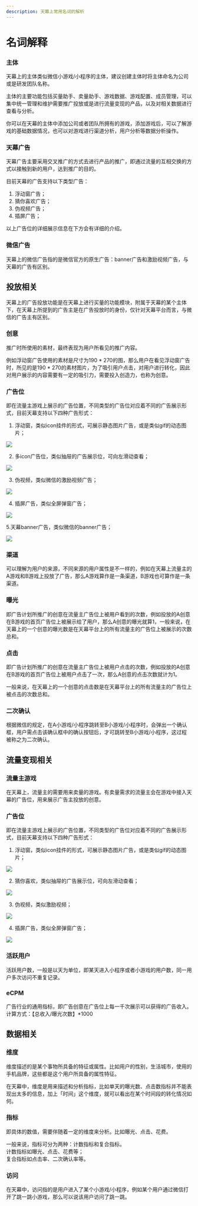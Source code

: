 ```yaml
---
description: 天幕上常用名词的解析
---
```


# 名词解释

### 主体

天幕上的主体类似微信小游戏/小程序的主体，建议创建主体时将主体命名为公司或是研发团队名称。

主体的主要功能包括买量助手、卖量助手、游戏数据、游戏配置、成员管理，可以集中统一管理和维护需要推广投放或是进行流量变现的产品，以及对相关数据进行查看与分析。

你可以在天幕的主体中添加公司或者团队所拥有的游戏，添加游戏后，可以了解游戏的基础数据情况，也可以对游戏进行渠道分析，用户分析等数据分析操作。

### 天幕广告

天幕广告主要采用交叉推广的方式去进行产品的推广，即通过流量的互相交换的方式以接触到新的用户，达到推广的目的。

目前天幕的广告支持以下类型广告：

1. 浮动窗广告；
2. 猜你喜欢广告；
3. 伪视频广告；
4. 插屏广告；

以上广告位的详细展示信息在下方会有详细的介绍。

### 微信广告

天幕上的微信广告指的是微信官方的原生广告：banner广告和激励视频广告，与天幕的广告有区别。

## 投放相关

天幕上的广告投放功能是在天幕上进行买量的功能模块，附属于天幕的某个主体下，在天幕上所提到的广告主是在广告投放时的身份，仅针对天幕平台而言，与微信的广告主有区别。

### 创意

推广时所使用的素材，最终表现为用户所看见的推广内容。

例如浮动窗广告使用的素材是尺寸为190 \* 270的图，那么用户在看见浮动窗广告时，所见的是190 \* 270的素材图片，为了吸引用户点击，对用户进行转化，因此对用户展示的内容需要有一定的吸引力，需要投入创造力，也称为创意。

### 广告位

即在流量主游戏上展示的广告位置，不同类型的广告位对应着不同的广告展示形式，目前天幕支持以下四种广告形式： 

1. 浮动窗，类似icon挂件的形式，可展示静态图片广告，或是类似gif的动态图片； 

![](.gitbook/assets/guang-gao-wei-xiao-guo-shi-yi-tu-12%20%281%29.jpg)

2. 多icon广告位，类似抽屉的广告展示位，可向左滑动查看； 

![](.gitbook/assets/guang-gao-wei-xiao-guo-shi-yi-tu-22%20%282%29.jpg)

3. 伪视频，类似微信的激励视频广告； 

![](.gitbook/assets/wei-shi-pin-xiao-guo-tu.png)

4. 插屏广告，类似全屏弹窗广告； 

![](.gitbook/assets/cha-ping-guang-gao-2%20%281%29.png)

5.天幕banner广告，类似微信的banner广告；

![](.gitbook/assets/banner-guang-11.png)

### 渠道

可以理解为用户的来源，不同来源的用户属性是不一样的，例如在天幕上流量主的A游戏和B游戏上投放了广告，那么A游戏算作是一条渠道，B游戏也可算作是一条渠道。

### 曝光

即广告计划所推广的创意在流量主广告位上被用户看到的次数，例如投放的A创意在B游戏的首页广告位上被展示给了用户，那么A创意的曝光就算1，一般来说，在天幕上的一个创意的曝光数是在天幕平台上的所有流量主的广告位上被展示的次数总和。

### 点击

即广告计划所推广的创意在流量主广告位上被用户点击的次数，例如投放的A创意在B游戏的首页广告位上被用户点击了一次，那么A创意的点击次数就计为1。

一般来说，在天幕上的一个创意的点击数是在天幕平台上的所有流量主的广告位上被点击的次数总和。 

### 二次确认

根据微信的规定，在A小游戏/小程序跳转至B小游戏/小程序时，会弹出一个确认框，用户需点击该确认框中的确认按钮后，才可跳转至B小游戏/小程序，这过程被称之为二次确认。

## 流量变现相关

### 流量主游戏

在天幕上，流量主的需要用来卖量的游戏。有卖量需求的流量主会在游戏中接入天幕的广告位，用来展示广告主投放的创意。

### 广告位

即在流量主游戏上展示的广告位置，不同类型的广告位对应着不同的广告展示形式，目前天幕支持以下四种广告形式： 

1. 浮动窗，类似icon挂件的形式，可展示静态图片广告，或是类似gif的动态图片；  

![](.gitbook/assets/guang-gao-wei-xiao-guo-shi-yi-tu-12%20%281%29.jpg)

2. 猜你喜欢，类似抽屉的广告展示位，可向左滑动查看； 

![](.gitbook/assets/guang-gao-wei-xiao-guo-shi-yi-tu-22%20%282%29.jpg)

3. 伪视频，类似激励视频； 

![](.gitbook/assets/wei-shi-pin-xiao-guo-tu.png)

 4. 插屏广告，类似全屏弹窗广告； 

![](.gitbook/assets/cha-ping-guang-gao-2%20%281%29.png)

### 活跃用户

活跃用户数，一般是以天为单位，即某天进入小程序或者小游戏的用户数，同一用户多次访问不重复记录。

### eCPM

广告行业的通用指标，即广告创意在广告位上每一千次展示可以获得的广告收入。  
计算方式：【总收入/曝光次数】\*1000

## 数据相关

### 维度

维度描述的是某个事物所具备的特征或属性。比如用户的性别，生活城市，使用的手机品牌，这些都是这个用户所具备的属性特征。

 在天幕中，维度是用来描述和分析指标，比如单天的曝光数、点击数指标并不能表现出太多的信息，加上「时间」这个维度，就可以看出在某个时间段的转化情况如何。

### 指标

即具体的数值，需要伴随着一定的维度来分析。比如曝光、点击、花费。

一般来说，指标可分为两种：计数指标和复合指标。   
计数指标如曝光、点击、花费等；   
复合指标如点击率、二次确认率等。

### 访问

在天幕中，访问指的是用户进入了某个小游戏/小程序，例如某个用户通过微信打开了跳一跳小游戏，那么可以说该用户访问了跳一跳。

